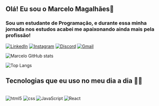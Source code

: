 ## Olá! Eu sou o Marcelo Magalhães👋

### <p>Sou um estudante de Programação, e durante essa minha jornada nos estudos acabei me apaixonando ainda mais pela profissão! </p>

[![LinkedIn](https://img.shields.io/badge/LinkedIn-0077B5?style=for-the-badge&logo=linkedin&logoColor=whit)](https://linkedin.com/in/marcelo-cordeiro-848652333)
[![Instagram](https://img.shields.io/badge/Instagram-E4405F?style=for-the-badge&logo=instagram&logoColor=white)](https://www.instagram.com/celokomaga/)
[![Discord](https://img.shields.io/badge/Discord-7289DA?style=for-the-badge&logo=discord&logoColor=white)](https://discord.com/channels/@celokomemo)
[![Gmail](https://img.shields.io/badge/Gmail-D14836?style=for-the-badge&logo=gmail&logoColor=white)](https://marcelinho.magalhaes.c@gmail.com)

![Marcelo GitHub stats](https://github-readme-stats.vercel.app/api?username=celokomaga&show_icons=true&theme=dracula)

![Top Langs](https://github-readme-stats.vercel.app/api/top-langs/?username=anuraghazra&exclude_repo=github-readme-stats,anuraghazra.github.io)

## Tecnologias que eu uso no meu dia a dia 🤖👾

<div style="display inline_block"><br/>
<img align="center" alt="html5" src="https://img.shields.io/badge/HTML5-E34F26?style=for-the-badge&logo=html5&logoColor=white" />
<img align="center" alt="css" src="https://img.shields.io/badge/CSS-239120?&style=for-the-badge&logo=css3&logoColor=white" />
<img align="center" alt="JavaScript" src="https://img.shields.io/badge/JavaScript-F7DF1E?style=for-the-badge&logo=javascript&logoColor=black" />
<img align="center" alt="React" src="https://img.shields.io/badge/React-20232A?style=for-the-badge&logo=react&logoColor=61DAFB" />
</div>
